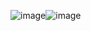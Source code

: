 ![image](https://github.com/user-attachments/assets/b21f6db2-f4f6-4fae-8f31-b01eb63dd5a9)![image](https://github.com/user-attachments/assets/c3e8d04b-ea2d-46c5-bfe2-81881d69c2ec)

